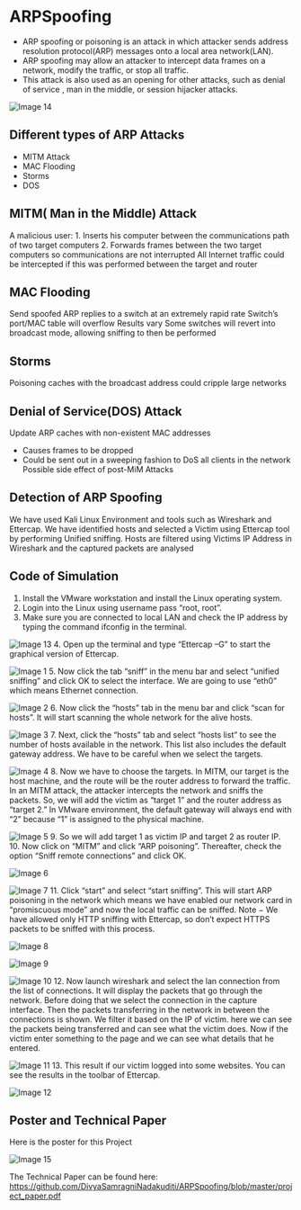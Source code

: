 # ARPSpoofing
- ARP spoofing or poisoning is an attack in which attacker sends address resolution protocol(ARP) messages onto a local area network(LAN).
- ARP spoofing may allow an attacker to intercept data frames on a network, modify the traffic, or stop all traffic.
- This attack is also used as an opening for other attacks, such as denial of service , man in the middle, or session hijacker attacks.

![Image 14](https://github.com/DivyaSamragniNadakuditi/ARPSpoofing/blob/master/images/14.png)
## Different types of ARP Attacks
- MITM Attack
- MAC Flooding
- Storms
- DOS

## MITM( Man in the Middle) Attack
A malicious user:
      1. Inserts his computer between the communications path of two target computers
      2. Forwards frames between the two target computers so communications are not interrupted
All Internet traffic could be intercepted if this was performed between the target and router

## MAC Flooding
Send spoofed ARP replies to a switch at an extremely rapid rate
Switch’s  port/MAC table will overflow
Results vary
Some switches will revert into broadcast mode, allowing sniffing to then be performed

## Storms
Poisoning caches with the broadcast address could cripple large networks

## Denial of Service(DOS) Attack
Update ARP caches with non-existent MAC addresses
- Causes frames to be dropped
- Could be sent out in a sweeping fashion to DoS all clients in the network
Possible side effect of post-MiM Attacks

## Detection of ARP Spoofing
We have used Kali Linux Environment and tools such as Wireshark and Ettercap.
We have identified hosts and selected a Victim using Ettercap tool by performing Unified sniffing.
Hosts are filtered using Victims IP Address in Wireshark and the captured packets are analysed

## Code of Simulation
1.	Install the VMware workstation and install the Linux operating system.
2.	Login into the Linux using username pass “root, root”.
3.	Make sure you are connected to local LAN and check the IP address by typing the command ifconfig in the terminal.

![Image 13](https://github.com/DivyaSamragniNadakuditi/ARPSpoofing/blob/master/images/13.png)
4.	Open up the terminal and type “Ettercap –G” to start the graphical version of Ettercap.

![Image 1](https://github.com/DivyaSamragniNadakuditi/ARPSpoofing/blob/master/images/1.png)
5.	Now click the tab “sniff” in the menu bar and select “unified sniffing” and click OK to select the interface. We are going to use “eth0” which means Ethernet connection.

![Image 2](https://github.com/DivyaSamragniNadakuditi/ARPSpoofing/blob/master/images/2.png)
6.	Now click the “hosts” tab in the menu bar and click “scan for hosts”. It will start scanning the whole network for the alive hosts.

![Image 3](https://github.com/DivyaSamragniNadakuditi/ARPSpoofing/blob/master/images/3.png)
7.	Next, click the “hosts” tab and select “hosts list” to see the number of hosts available in the network. This list also includes the default gateway address. We have to be careful when we select the targets.

![Image 4](https://github.com/DivyaSamragniNadakuditi/ARPSpoofing/blob/master/images/4.png)
8.	Now we have to choose the targets. In MITM, our target is the host machine, and the route will be the router address to forward the traffic. In an MITM attack, the attacker intercepts the network and sniffs the packets. So, we will add the victim as “target 1” and the router address as “target 2.”
In VMware environment, the default gateway will always end with “2” because “1” is assigned to the physical machine.

![Image 5](https://github.com/DivyaSamragniNadakuditi/ARPSpoofing/blob/master/images/5.png)
9.	So we will add target 1 as victim IP and target 2 as router IP.
10.	Now click on “MITM” and click “ARP poisoning”. Thereafter, check the option “Sniff remote connections” and click OK.

![Image 6](https://github.com/DivyaSamragniNadakuditi/ARPSpoofing/blob/master/images/6.png)

![Image 7](https://github.com/DivyaSamragniNadakuditi/ARPSpoofing/blob/master/images/7.png)
11.	Click “start” and select “start sniffing”. This will start ARP poisoning in the network which means we have enabled our network card in “promiscuous mode” and now the local traffic can be sniffed. 
Note − We have allowed only HTTP sniffing with Ettercap, so don’t expect HTTPS packets to be sniffed with this process.

![Image 8](https://github.com/DivyaSamragniNadakuditi/ARPSpoofing/blob/master/images/8.png)

![Image 9](https://github.com/DivyaSamragniNadakuditi/ARPSpoofing/blob/master/images/9.png)

![Image 10](https://github.com/DivyaSamragniNadakuditi/ARPSpoofing/blob/master/images/10.png)
12.	Now  launch wireshark and select the lan connection from the list of connections. It will display the packets that go through the network. Before doing that we select the connection in the capture interface. Then the packets transferring in the network in between the connections is shown. We filter it based on the IP of victim. here we can see the packets being transferred and can see what the victim does. Now if the victim enter something to the page and we can see what details that he entered.

![Image 11](https://github.com/DivyaSamragniNadakuditi/ARPSpoofing/blob/master/images/11.png)
13.	This result if our victim logged into some websites. You can see the results in the toolbar of Ettercap.

![Image 12](https://github.com/DivyaSamragniNadakuditi/ARPSpoofing/blob/master/images/12.png)

## Poster and Technical Paper
Here is the poster for this Project 

![Image 15](https://github.com/DivyaSamragniNadakuditi/ARPSpoofing/blob/master/Final%20Poster.png)

The Technical Paper can be found here:
https://github.com/DivyaSamragniNadakuditi/ARPSpoofing/blob/master/project_paper.pdf





